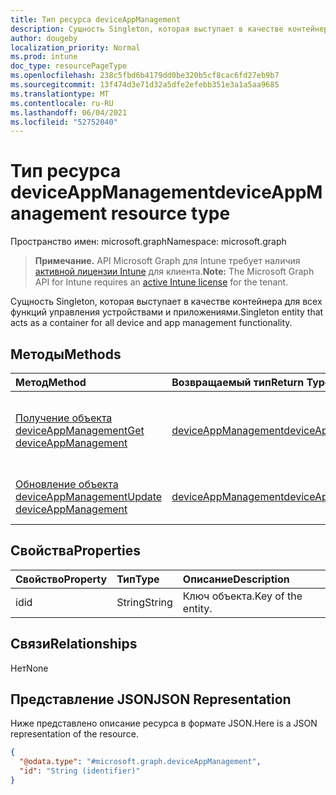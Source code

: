 ```yaml
---
title: Тип ресурса deviceAppManagement
description: Сущность Singleton, которая выступает в качестве контейнера для всех функций управления устройствами и приложениями.
author: dougeby
localization_priority: Normal
ms.prod: intune
doc_type: resourcePageType
ms.openlocfilehash: 238c5fbd6b4179dd0be320b5cf8cac6fd27eb9b7
ms.sourcegitcommit: 13f474d3e71d32a5dfe2efebb351e3a1a5aa9685
ms.translationtype: MT
ms.contentlocale: ru-RU
ms.lasthandoff: 06/04/2021
ms.locfileid: "52752040"
---
```

# <a name="deviceappmanagement-resource-type"></a><span data-ttu-id="512d9-103">Тип ресурса deviceAppManagement</span><span class="sxs-lookup"><span data-stu-id="512d9-103">deviceAppManagement resource type</span></span>

<span data-ttu-id="512d9-104">Пространство имен: microsoft.graph</span><span class="sxs-lookup"><span data-stu-id="512d9-104">Namespace: microsoft.graph</span></span>

> <span data-ttu-id="512d9-105">**Примечание.** API Microsoft Graph для Intune требует наличия [активной лицензии Intune](https://go.microsoft.com/fwlink/?linkid=839381) для клиента.</span><span class="sxs-lookup"><span data-stu-id="512d9-105">**Note:** The Microsoft Graph API for Intune requires an [active Intune license](https://go.microsoft.com/fwlink/?linkid=839381) for the tenant.</span></span>

<span data-ttu-id="512d9-106">Сущность Singleton, которая выступает в качестве контейнера для всех функций управления устройствами и приложениями.</span><span class="sxs-lookup"><span data-stu-id="512d9-106">Singleton entity that acts as a container for all device and app management functionality.</span></span>

## <a name="methods"></a><span data-ttu-id="512d9-107">Методы</span><span class="sxs-lookup"><span data-stu-id="512d9-107">Methods</span></span>
|<span data-ttu-id="512d9-108">Метод</span><span class="sxs-lookup"><span data-stu-id="512d9-108">Method</span></span>|<span data-ttu-id="512d9-109">Возвращаемый тип</span><span class="sxs-lookup"><span data-stu-id="512d9-109">Return Type</span></span>|<span data-ttu-id="512d9-110">Описание</span><span class="sxs-lookup"><span data-stu-id="512d9-110">Description</span></span>|
|:---|:---|:---|
|[<span data-ttu-id="512d9-111">Получение объекта deviceAppManagement</span><span class="sxs-lookup"><span data-stu-id="512d9-111">Get deviceAppManagement</span></span>](../api/intune-unlock-deviceappmanagement-get.md)|[<span data-ttu-id="512d9-112">deviceAppManagement</span><span class="sxs-lookup"><span data-stu-id="512d9-112">deviceAppManagement</span></span>](../resources/intune-unlock-deviceappmanagement.md)|<span data-ttu-id="512d9-113">Чтение свойств и связей объекта [deviceAppManagement](../resources/intune-unlock-deviceappmanagement.md).</span><span class="sxs-lookup"><span data-stu-id="512d9-113">Read properties and relationships of the [deviceAppManagement](../resources/intune-unlock-deviceappmanagement.md) object.</span></span>|
|[<span data-ttu-id="512d9-114">Обновление объекта deviceAppManagement</span><span class="sxs-lookup"><span data-stu-id="512d9-114">Update deviceAppManagement</span></span>](../api/intune-unlock-deviceappmanagement-update.md)|[<span data-ttu-id="512d9-115">deviceAppManagement</span><span class="sxs-lookup"><span data-stu-id="512d9-115">deviceAppManagement</span></span>](../resources/intune-unlock-deviceappmanagement.md)|<span data-ttu-id="512d9-116">Обновление свойств объекта [deviceAppManagement](../resources/intune-unlock-deviceappmanagement.md).</span><span class="sxs-lookup"><span data-stu-id="512d9-116">Update the properties of a [deviceAppManagement](../resources/intune-unlock-deviceappmanagement.md) object.</span></span>|

## <a name="properties"></a><span data-ttu-id="512d9-117">Свойства</span><span class="sxs-lookup"><span data-stu-id="512d9-117">Properties</span></span>
|<span data-ttu-id="512d9-118">Свойство</span><span class="sxs-lookup"><span data-stu-id="512d9-118">Property</span></span>|<span data-ttu-id="512d9-119">Тип</span><span class="sxs-lookup"><span data-stu-id="512d9-119">Type</span></span>|<span data-ttu-id="512d9-120">Описание</span><span class="sxs-lookup"><span data-stu-id="512d9-120">Description</span></span>|
|:---|:---|:---|
|<span data-ttu-id="512d9-121">id</span><span class="sxs-lookup"><span data-stu-id="512d9-121">id</span></span>|<span data-ttu-id="512d9-122">String</span><span class="sxs-lookup"><span data-stu-id="512d9-122">String</span></span>|<span data-ttu-id="512d9-123">Ключ объекта.</span><span class="sxs-lookup"><span data-stu-id="512d9-123">Key of the entity.</span></span>|

## <a name="relationships"></a><span data-ttu-id="512d9-124">Связи</span><span class="sxs-lookup"><span data-stu-id="512d9-124">Relationships</span></span>
<span data-ttu-id="512d9-125">Нет</span><span class="sxs-lookup"><span data-stu-id="512d9-125">None</span></span>

## <a name="json-representation"></a><span data-ttu-id="512d9-126">Представление JSON</span><span class="sxs-lookup"><span data-stu-id="512d9-126">JSON Representation</span></span>
<span data-ttu-id="512d9-127">Ниже представлено описание ресурса в формате JSON.</span><span class="sxs-lookup"><span data-stu-id="512d9-127">Here is a JSON representation of the resource.</span></span>
<!-- {
  "blockType": "resource",
  "keyProperty": "id",
  "@odata.type": "microsoft.graph.deviceAppManagement"
}
-->
``` json
{
  "@odata.type": "#microsoft.graph.deviceAppManagement",
  "id": "String (identifier)"
}
```




